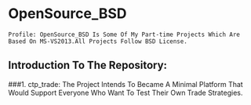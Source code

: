 # OpenSource_BSD
    Profile: OpenSource_BSD Is Some Of My Part-time Projects Which Are Based On MS-VS2013.All Projects Follow BSD License.
## Introduction To The Repository:
###1. ctp_trade: 
  The Project Intends To Became A Minimal Platform That Would Support Everyone Who Want To Test Their Own Trade Strategies.
